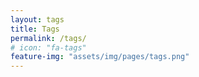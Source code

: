```yaml
---
layout: tags
title: Tags
permalink: /tags/
# icon: "fa-tags"
feature-img: "assets/img/pages/tags.png"
---
```


